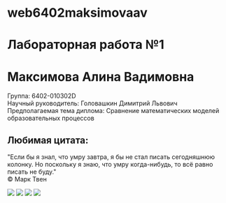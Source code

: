 <!DOCTYPE html>
<h1>web6402maksimovaav</h1>
<h1>Лабораторная работа №1</h1>
<h1>Максимова Алина Вадимовна</h1>

<p>Группа: 6402-010302D
  <br>
Научный руководитель: Головашкин Димитрий Львович
  <br>
Предполагаемая тема диплома: Сравнение математических моделей образовательных процессов</p>

<h2>Любимая цитата:</h2>
<p>"Если бы я знал, что умру завтра, я бы не стал писать сегодняшнюю колонку. Но поскольку я знаю, что умру когда-нибудь, то всё равно писать не буду." 
<br>
© Марк Твен</p>


<img src="https://github.com/user-attachments/assets/6d30a403-2dbe-41e1-8bbd-87262a0831d4" >
<img src = "https://github.com/user-attachments/assets/39537f48-fe64-4366-b95d-254a82a953a7">
<img src = "https://masterpiecer-images.s3.yandex.net/593a772a913111eeac812ab2a9c6ab46:upscaled">
<img src ="https://cool.klev.club/uploads/posts/2024-05/cool-klev-club-gsch-p-prikolnie-kartinki-milie-kotiki-na-avu-2.jpg">
</body>
</html>



